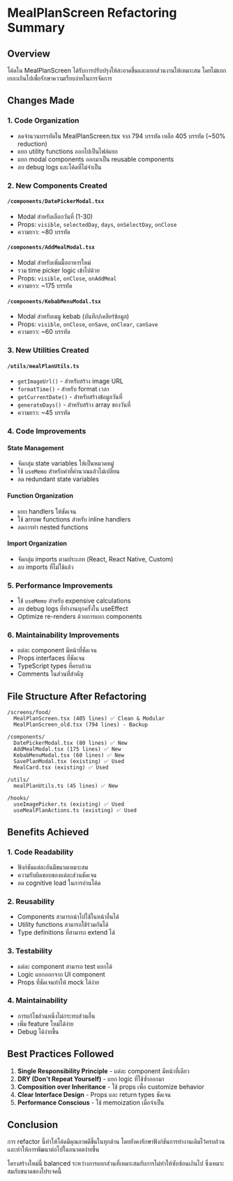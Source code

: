 # MealPlanScreen Refactoring Summary

## Overview
โค้ดใน MealPlanScreen ได้รับการปรับปรุงให้สะอาดขึ้นและแยกส่วนงานให้เหมาะสม โดยไม่แยกเยอะเกินไปเพื่อรักษาความเรียบง่ายในการจัดการ

## Changes Made

### 1. Code Organization
- ลดจำนวนบรรทัดใน MealPlanScreen.tsx จาก 794 บรรทัด เหลือ 405 บรรทัด (~50% reduction)
- แยก utility functions ออกไปเป็นไฟล์แยก
- แยก modal components ออกมาเป็น reusable components
- ลบ debug logs และโค้ดที่ไม่จำเป็น

### 2. New Components Created

#### `/components/DatePickerModal.tsx`
- Modal สำหรับเลือกวันที่ (1-30)
- Props: `visible`, `selectedDay`, `days`, `onSelectDay`, `onClose`
- ความยาว: ~80 บรรทัด

#### `/components/AddMealModal.tsx`
- Modal สำหรับเพิ่มมื้ออาหารใหม่
- รวม time picker logic เข้าไปด้วย
- Props: `visible`, `onClose`, `onAddMeal`
- ความยาว: ~175 บรรทัด

#### `/components/KebabMenuModal.tsx`
- Modal สำหรับเมนู kebab (บันทึก/เคลียร์ข้อมูล)
- Props: `visible`, `onClose`, `onSave`, `onClear`, `canSave`
- ความยาว: ~60 บรรทัด

### 3. New Utilities Created

#### `/utils/mealPlanUtils.ts`
- `getImageUrl()` - สำหรับสร้าง image URL
- `formatTime()` - สำหรับ format เวลา
- `getCurrentDate()` - สำหรับสร้างข้อมูลวันที่
- `generateDays()` - สำหรับสร้าง array ของวันที่
- ความยาว: ~45 บรรทัด

### 4. Code Improvements

#### State Management
- จัดกลุ่ม state variables ให้เป็นหมวดหมู่
- ใช้ `useMemo` สำหรับค่าที่คำนวณแล้วไม่เปลี่ยน
- ลด redundant state variables

#### Function Organization
- แยก handlers ให้ชัดเจน
- ใช้ arrow functions สำหรับ inline handlers
- ลดการทำ nested functions

#### Import Organization
- จัดกลุ่ม imports ตามประเภท (React, React Native, Custom)
- ลบ imports ที่ไม่ใช้แล้ว

### 5. Performance Improvements
- ใช้ `useMemo` สำหรับ expensive calculations
- ลบ debug logs ที่ทำงานทุกครั้งใน useEffect
- Optimize re-renders ด้วยการแยก components

### 6. Maintainability Improvements
- แต่ละ component มีหน้าที่ชัดเจน
- Props interfaces ที่ชัดเจน
- TypeScript types ที่ครบถ้วน
- Comments ในส่วนที่สำคัญ

## File Structure After Refactoring

```
/screens/food/
  MealPlanScreen.tsx (405 lines) ✅ Clean & Modular
  MealPlanScreen_old.tsx (794 lines) - Backup

/components/
  DatePickerModal.tsx (80 lines) ✅ New
  AddMealModal.tsx (175 lines) ✅ New  
  KebabMenuModal.tsx (60 lines) ✅ New
  SavePlanModal.tsx (existing) ✅ Used
  MealCard.tsx (existing) ✅ Used

/utils/
  mealPlanUtils.ts (45 lines) ✅ New

/hooks/
  useImagePicker.ts (existing) ✅ Used
  useMealPlanActions.ts (existing) ✅ Used
```

## Benefits Achieved

### 1. Code Readability
- ฟังก์ชันแต่ละอันมีขนาดเหมาะสม
- ความรับผิดชอบของแต่ละส่วนชัดเจน
- ลด cognitive load ในการอ่านโค้ด

### 2. Reusability
- Components สามารถนำไปใช้ในหน้าอื่นได้
- Utility functions สามารถใช้ร่วมกันได้
- Type definitions ที่สามารถ extend ได้

### 3. Testability
- แต่ละ component สามารถ test แยกได้
- Logic แยกออกจาก UI component
- Props ที่ชัดเจนทำให้ mock ได้ง่าย

### 4. Maintainability
- การแก้ไขส่วนหนึ่งไม่กระทบส่วนอื่น
- เพิ่ม feature ใหม่ได้ง่าย
- Debug ได้ง่ายขึ้น

## Best Practices Followed

1. **Single Responsibility Principle** - แต่ละ component มีหน้าที่เดียว
2. **DRY (Don't Repeat Yourself)** - แยก logic ที่ใช้ซ้ำออกมา
3. **Composition over Inheritance** - ใช้ props เพื่อ customize behavior
4. **Clear Interface Design** - Props และ return types ชัดเจน
5. **Performance Conscious** - ใช้ memoization เมื่อจำเป็น

## Conclusion

การ refactor นี้ทำให้โค้ดมีคุณภาพดีขึ้นในทุกด้าน โดยยังคงรักษาฟังก์ชันการทำงานเดิมไว้ครบถ้วน และทำให้การพัฒนาต่อไปในอนาคตง่ายขึ้น

โครงสร้างใหม่นี้ balanced ระหว่างการแยกส่วนที่เหมาะสมกับการไม่ทำให้ซับซ้อนเกินไป ซึ่งเหมาะสมกับขนาดของโปรเจคนี้
